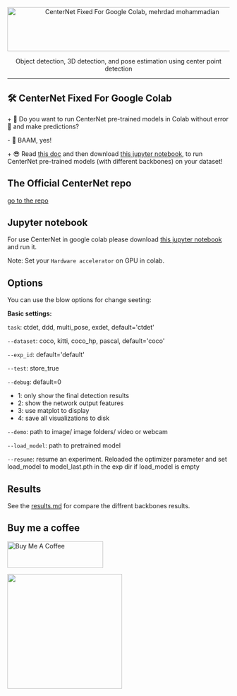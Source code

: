 <p align="center">
  <img src="https://raw.githubusercontent.com/mehrdad-dev/CenterNet-Fixed-For-Colab/main/images/centernet-in-colab.png" alt="CenterNet Fixed For Google Colab, mehrdad mohammadian" style="width:550px;height:100px;"/>
</p>
<div align=center> Object detection, 3D detection, and pose estimation using center point detection </div>
 
-------- 
 
## 🛠 CenterNet Fixed For Google Colab 
  
\+ 🤔  Do you want to run CenterNet pre-trained models in Colab without error 🐞 and make predictions?

\- 🤯 BAAM, yes!

\+ 😎 Read [this doc](https://mehrdad-dev.ir/CenterNet-Fixed-For-Colab/) and then download [this jupyter notebook](https://github.com/mehrdad-dev/CenterNet-Fixed-For-Colab/blob/main/CenterNet-for-colab.ipynb), to run CenterNet pre-trained models (with different backbones) on your dataset!
 

## The Official CenterNet repo
[go to the repo](https://github.com/xingyizhou/CenterNet)


## Jupyter notebook
For use CenterNet in google colab please download [this jupyter notebook](https://github.com/mehrdad-dev/CenterNet-Fixed-For-Colab/blob/main/CenterNet-for-colab.ipynb) and run it.

Note: Set your `Hardware accelerator` on GPU in colab.

 ## Options
You can use the blow options for change seeting:

**Basic settings:**

`task`: ctdet, ddd, multi_pose, exdet,  default='ctdet'

`--dataset`: coco, kitti, coco_hp, pascal, default='coco'

`--exp_id`: default='default'

`--test`: store_true

`--debug`:   default=0
 - 1: only show the final detection results
 - 2: show the network output features
 - 3: use matplot to display 
 - 4: save all visualizations to disk

`--demo`: path to image/ image folders/ video or webcam

`--load_model`: path to pretrained model

`--resume`: resume an experiment. Reloaded the optimizer parameter and set load_model to model_last.pth in the exp dir if load_model is empty


## Results

See the [results.md](./results.md) for compare the diffrent backbones results.


## Buy me a coffee

<a href="https://www.buymeacoffee.com/mehrdaddev" target="_blank"><img src="https://cdn.buymeacoffee.com/buttons/v2/default-yellow.png" alt="Buy Me A Coffee" style="height: 60px !important;width: 217px !important;" ></a>

<a href="http://www.coffeete.ir/mehrdad-dev">
       <img src="http://www.coffeete.ir/images/buttons/lemonchiffon.png" style="width:260px;" />
</a>

